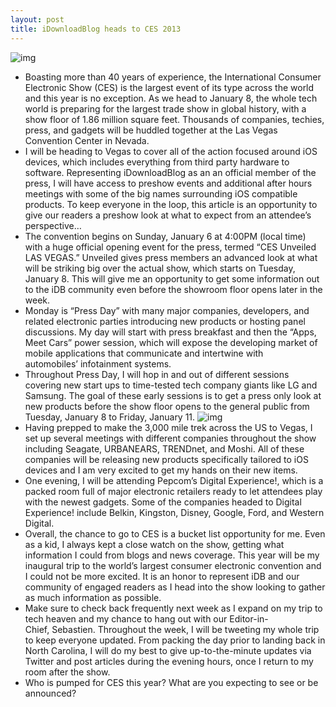 ```yaml
---
layout: post
title: iDownloadBlog heads to CES 2013
---
```

![img](http://media.idownloadblog.com/wp-content/uploads/2012/12/CES-2013-copy-RESIZE.jpg)
* Boasting more than 40 years of experience, the International Consumer Electronic Show (CES) is the largest event of its type across the world and this year is no exception. As we head to January 8, the whole tech world is preparing for the largest trade show in global history, with a show floor of 1.86 million square feet. Thousands of companies, techies, press, and gadgets will be huddled together at the Las Vegas Convention Center in Nevada.
* I will be heading to Vegas to cover all of the action focused around iOS devices, which includes everything from third party hardware to software. Representing iDownloadBlog as an an official member of the press, I will have access to preshow events and additional after hours meetings with some of the big names surrounding iOS compatible products. To keep everyone in the loop, this article is an opportunity to give our readers a preshow look at what to expect from an attendee’s perspective…
* The convention begins on Sunday, January 6 at 4:00PM (local time) with a huge official opening event for the press, termed “CES Unveiled LAS VEGAS.” Unveiled gives press members an advanced look at what will be striking big over the actual show, which starts on Tuesday, January 8. This will give me an opportunity to get some information out to the iDB community even before the showroom floor opens later in the week.
* Monday is “Press Day” with many major companies, developers, and related electronic parties introducing new products or hosting panel discussions. My day will start with press breakfast and then the “Apps, Meet Cars” power session, which will expose the developing market of mobile applications that communicate and intertwine with automobiles’ infotainment systems.
* Throughout Press Day, I will hop in and out of different sessions covering new start ups to time-tested tech company giants like LG and Samsung. The goal of these early sessions is to get a press only look at new products before the show floor opens to the general public from Tuesday, January 8 to Friday, January 11.
![img](http://media.idownloadblog.com/wp-content/uploads/2012/12/CES-Show-Floor-copy-RESIZE.jpg)
* Having prepped to make the 3,000 mile trek across the US to Vegas, I set up several meetings with different companies throughout the show including Seagate, URBANEARS, TRENDnet, and Moshi. All of these companies will be releasing new products specifically tailored to iOS devices and I am very excited to get my hands on their new items.
* One evening, I will be attending Pepcom’s Digital Experience!, which is a packed room full of major electronic retailers ready to let attendees play with the newest gadgets. Some of the companies headed to Digital Experience! include Belkin, Kingston, Disney, Google, Ford, and Western Digital.
* Overall, the chance to go to CES is a bucket list opportunity for me. Even as a kid, I always kept a close watch on the show, getting what information I could from blogs and news coverage. This year will be my inaugural trip to the world’s largest consumer electronic convention and I could not be more excited. It is an honor to represent iDB and our community of engaged readers as I head into the show looking to gather as much information as possible.
* Make sure to check back frequently next week as I expand on my trip to tech heaven and my chance to hang out with our Editor-in-Chief, Sebastien. Throughout the week, I will be tweeting my whole trip to keep everyone updated. From packing the day prior to landing back in North Carolina, I will do my best to give up-to-the-minute updates via Twitter and post articles during the evening hours, once I return to my room after the show.
* Who is pumped for CES this year? What are you expecting to see or be announced?

